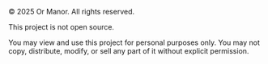 © 2025 Or Manor. All rights reserved.

This project is not open source.

You may view and use this project for personal purposes only.
You may not copy, distribute, modify, or sell any part of it without explicit permission.
